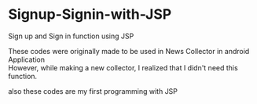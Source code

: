 # Signup-Signin-with-JSP
Sign up and Sign in function using JSP


These codes were originally made to be used in News Collector in android Application  
However, while making a new collector, I realized that I didn't need this function.

also these codes are my first programming with JSP
